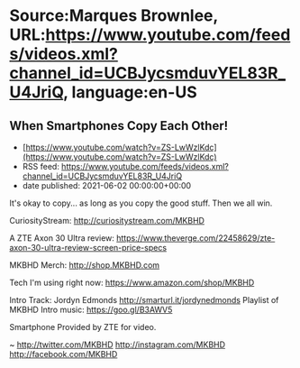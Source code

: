 # Source:Marques Brownlee, URL:https://www.youtube.com/feeds/videos.xml?channel_id=UCBJycsmduvYEL83R_U4JriQ, language:en-US

## When Smartphones Copy Each Other!
 - [https://www.youtube.com/watch?v=ZS-LwWzlKdc](https://www.youtube.com/watch?v=ZS-LwWzlKdc)
 - RSS feed: https://www.youtube.com/feeds/videos.xml?channel_id=UCBJycsmduvYEL83R_U4JriQ
 - date published: 2021-06-02 00:00:00+00:00

It's okay to copy... as long as you copy the good stuff. Then we all win.

CuriosityStream: http://curiositystream.com/MKBHD

A ZTE Axon 30 Ultra review: https://www.theverge.com/22458629/zte-axon-30-ultra-review-screen-price-specs

MKBHD Merch: http://shop.MKBHD.com

Tech I'm using right now: https://www.amazon.com/shop/MKBHD

Intro Track: Jordyn Edmonds http://smarturl.it/jordynedmonds 
Playlist of MKBHD Intro music: https://goo.gl/B3AWV5

Smartphone Provided by ZTE for video.

~
http://twitter.com/MKBHD
http://instagram.com/MKBHD
http://facebook.com/MKBHD

